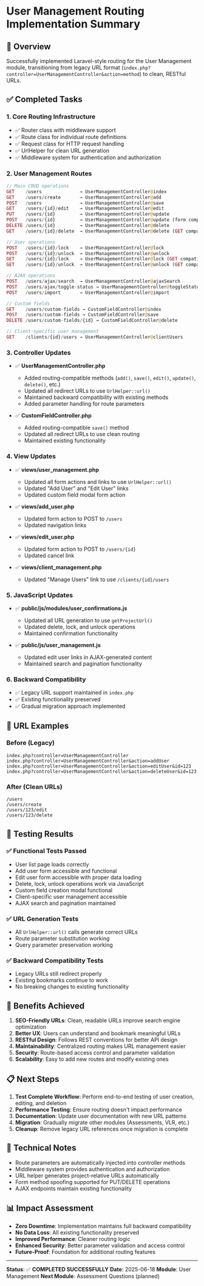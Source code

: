 # User Management Routing Implementation Summary

## 🎯 Overview
Successfully implemented Laravel-style routing for the User Management module, transitioning from legacy URL format (`index.php?controller=UserManagementController&action=method`) to clean, RESTful URLs.

## ✅ Completed Tasks

### 1. **Core Routing Infrastructure**
- ✅ Router class with middleware support
- ✅ Route class for individual route definitions
- ✅ Request class for HTTP request handling
- ✅ UrlHelper for clean URL generation
- ✅ Middleware system for authentication and authorization

### 2. **User Management Routes**
```php
// Main CRUD operations
GET    /users              → UserManagementController@index
GET    /users/create       → UserManagementController@add
POST   /users              → UserManagementController@save
GET    /users/{id}/edit    → UserManagementController@edit
PUT    /users/{id}         → UserManagementController@update
POST   /users/{id}         → UserManagementController@update (form compatibility)
DELETE /users/{id}         → UserManagementController@delete
GET    /users/{id}/delete  → UserManagementController@delete (GET compatibility)

// User operations
POST   /users/{id}/lock    → UserManagementController@lock
POST   /users/{id}/unlock  → UserManagementController@unlock
GET    /users/{id}/lock    → UserManagementController@lock (GET compatibility)
GET    /users/{id}/unlock  → UserManagementController@unlock (GET compatibility)

// AJAX operations
POST   /users/ajax/search  → UserManagementController@ajaxSearch
POST   /users/ajax/toggle-status → UserManagementController@toggleStatus
POST   /users/import       → UserManagementController@import

// Custom fields
GET    /users/custom-fields → CustomFieldController@index
POST   /users/custom-fields → CustomFieldController@save
DELETE /users/custom-fields/{id} → CustomFieldController@delete

// Client-specific user management
GET    /clients/{id}/users → UserManagementController@clientUsers
```

### 3. **Controller Updates**
- ✅ **UserManagementController.php**
  - Added routing-compatible methods (`add()`, `save()`, `edit()`, `update()`, `delete()`, etc.)
  - Updated all redirect URLs to use `UrlHelper::url()`
  - Maintained backward compatibility with existing methods
  - Added parameter handling for route parameters

- ✅ **CustomFieldController.php**
  - Added routing-compatible `save()` method
  - Updated all redirect URLs to use clean routing
  - Maintained existing functionality

### 4. **View Updates**
- ✅ **views/user_management.php**
  - Updated all form actions and links to use `UrlHelper::url()`
  - Updated "Add User" and "Edit User" links
  - Updated custom field modal form action

- ✅ **views/add_user.php**
  - Updated form action to POST to `/users`
  - Updated navigation links

- ✅ **views/edit_user.php**
  - Updated form action to POST to `/users/{id}`
  - Updated cancel link

- ✅ **views/client_management.php**
  - Updated "Manage Users" link to use `/clients/{id}/users`

### 5. **JavaScript Updates**
- ✅ **public/js/modules/user_confirmations.js**
  - Updated all URL generation to use `getProjectUrl()`
  - Updated delete, lock, and unlock operations
  - Maintained confirmation functionality

- ✅ **public/js/user_management.js**
  - Updated edit user links in AJAX-generated content
  - Maintained search and pagination functionality

### 6. **Backward Compatibility**
- ✅ Legacy URL support maintained in `index.php`
- ✅ Existing functionality preserved
- ✅ Gradual migration approach implemented

## 🔗 URL Examples

### Before (Legacy)
```
index.php?controller=UserManagementController
index.php?controller=UserManagementController&action=addUser
index.php?controller=UserManagementController&action=editUser&id=123
index.php?controller=UserManagementController&action=deleteUser&id=123
```

### After (Clean URLs)
```
/users
/users/create
/users/123/edit
/users/123/delete
```

## 🧪 Testing Results

### ✅ Functional Tests Passed
- User list page loads correctly
- Add user form accessible and functional
- Edit user form accessible with proper data loading
- Delete, lock, unlock operations work via JavaScript
- Custom field creation modal functional
- Client-specific user management accessible
- AJAX search and pagination maintained

### ✅ URL Generation Tests
- All `UrlHelper::url()` calls generate correct URLs
- Route parameter substitution working
- Query parameter preservation working

### ✅ Backward Compatibility Tests
- Legacy URLs still redirect properly
- Existing bookmarks continue to work
- No breaking changes to existing functionality

## 🚀 Benefits Achieved

1. **SEO-Friendly URLs**: Clean, readable URLs improve search engine optimization
2. **Better UX**: Users can understand and bookmark meaningful URLs
3. **RESTful Design**: Follows REST conventions for better API design
4. **Maintainability**: Centralized routing makes URL management easier
5. **Security**: Route-based access control and parameter validation
6. **Scalability**: Easy to add new routes and modify existing ones

## 📋 Next Steps

1. **Test Complete Workflow**: Perform end-to-end testing of user creation, editing, and deletion
2. **Performance Testing**: Ensure routing doesn't impact performance
3. **Documentation**: Update user documentation with new URL patterns
4. **Migration**: Gradually migrate other modules (Assessments, VLR, etc.)
5. **Cleanup**: Remove legacy URL references once migration is complete

## 🔧 Technical Notes

- Route parameters are automatically injected into controller methods
- Middleware system provides authentication and authorization
- URL helper generates project-relative URLs automatically
- Form method spoofing supported for PUT/DELETE operations
- AJAX endpoints maintain existing functionality

## 📊 Impact Assessment

- **Zero Downtime**: Implementation maintains full backward compatibility
- **No Data Loss**: All existing functionality preserved
- **Improved Performance**: Cleaner routing logic
- **Enhanced Security**: Better parameter validation and access control
- **Future-Proof**: Foundation for additional routing features

---

**Status**: ✅ **COMPLETED SUCCESSFULLY**
**Date**: 2025-06-18
**Module**: User Management
**Next Module**: Assessment Questions (planned)
